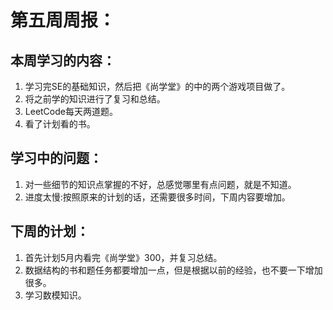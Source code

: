 # 第五周周报：

## 本周学习的内容：

1. 学习完SE的基础知识，然后把《尚学堂》的中的两个游戏项目做了。
2. 将之前学的知识进行了复习和总结。
3. LeetCode每天两道题。
4. 看了计划看的书。

## 学习中的问题：

1. 对一些细节的知识点掌握的不好，总感觉哪里有点问题，就是不知道。
2. 进度太慢:按照原来的计划的话，还需要很多时间，下周内容要增加。

## 下周的计划：

1. 首先计划5月内看完《尚学堂》300，并复习总结。
2. 数据结构的书和题任务都要增加一点，但是根据以前的经验，也不要一下增加很多。
3. 学习数模知识。